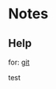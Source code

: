 # Notes

## Help
for: [git](https://medium.com/@george.seif94/a-full-tutorial-on-how-to-use-github-88466bac7d42)

test
